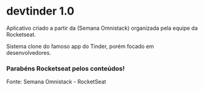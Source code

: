 # devtinder 1.0

Aplicativo criado a partir da (Semana Omnistack) organizada pela equipe da Rocketseat.

Sistema clone do famoso app do Tinder, porém focado em desenvolvedores.













### Parabéns Rocketseat pelos conteúdos! ###



Fonte: Semana Omnistack - RocketSeat


